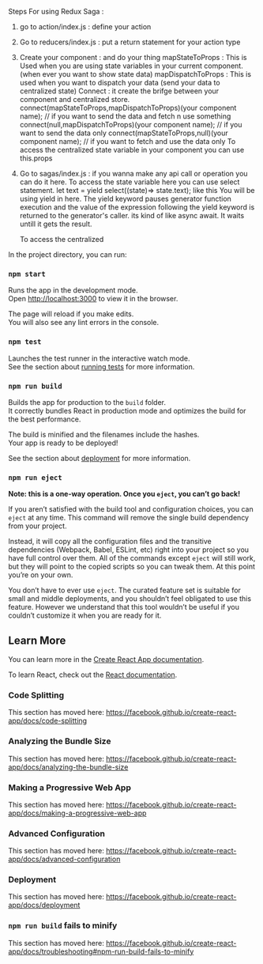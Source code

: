 Steps For using Redux Saga :
1.  go to action/index.js : define your action 
2.  Go to reducers/index.js : put a return statement for your action type
3.  Create your component : and do your thing 
        mapStateToProps : This is Used when you are using state variables in your current component. (when ever you want to show state data)
        mapDispatchToProps : This is used when you want to dispatch your data (send your data to centralized state)
        Connect : it create the brifge between your component and centralized store. 
            connect(mapStateToProps,mapDispatchToProps)(your component name);  // if you want to send the data and fetch n use something
            connect(null,mapDispatchToProps)(your component name); // if you want to send the data only
            connect(mapStateToProps,null)(your component name); // if you want to fetch and use the data only
        To access the centralized state variable in your component you can use this.props
4. Go to sagas/index.js : if you wanna make any api call or operation you can do it here. 
                            To access the state variable here you can use select statement.
                            let text = yield select((state)=> state.text); like this
                            You will be using yield in here. The yield keyword pauses generator function execution and the value of the expression following the yield keyword is returned to the generator's caller. its kind of like async await. It waits untill it gets the result.

    To access the centralized 

In the project directory, you can run:

### `npm start`

Runs the app in the development mode.<br>
Open [http://localhost:3000](http://localhost:3000) to view it in the browser.

The page will reload if you make edits.<br>
You will also see any lint errors in the console.

### `npm test`

Launches the test runner in the interactive watch mode.<br>
See the section about [running tests](https://facebook.github.io/create-react-app/docs/running-tests) for more information.

### `npm run build`

Builds the app for production to the `build` folder.<br>
It correctly bundles React in production mode and optimizes the build for the best performance.

The build is minified and the filenames include the hashes.<br>
Your app is ready to be deployed!

See the section about [deployment](https://facebook.github.io/create-react-app/docs/deployment) for more information.

### `npm run eject`

**Note: this is a one-way operation. Once you `eject`, you can’t go back!**

If you aren’t satisfied with the build tool and configuration choices, you can `eject` at any time. This command will remove the single build dependency from your project.

Instead, it will copy all the configuration files and the transitive dependencies (Webpack, Babel, ESLint, etc) right into your project so you have full control over them. All of the commands except `eject` will still work, but they will point to the copied scripts so you can tweak them. At this point you’re on your own.

You don’t have to ever use `eject`. The curated feature set is suitable for small and middle deployments, and you shouldn’t feel obligated to use this feature. However we understand that this tool wouldn’t be useful if you couldn’t customize it when you are ready for it.

## Learn More

You can learn more in the [Create React App documentation](https://facebook.github.io/create-react-app/docs/getting-started).

To learn React, check out the [React documentation](https://reactjs.org/).

### Code Splitting

This section has moved here: https://facebook.github.io/create-react-app/docs/code-splitting

### Analyzing the Bundle Size

This section has moved here: https://facebook.github.io/create-react-app/docs/analyzing-the-bundle-size

### Making a Progressive Web App

This section has moved here: https://facebook.github.io/create-react-app/docs/making-a-progressive-web-app

### Advanced Configuration

This section has moved here: https://facebook.github.io/create-react-app/docs/advanced-configuration

### Deployment

This section has moved here: https://facebook.github.io/create-react-app/docs/deployment

### `npm run build` fails to minify

This section has moved here: https://facebook.github.io/create-react-app/docs/troubleshooting#npm-run-build-fails-to-minify
